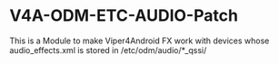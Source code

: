 # V4A-ODM-ETC-AUDIO-Patch
This is a Module to make Viper4Android FX work with devices whose audio_effects.xml is stored in /etc/odm/audio/*_qssi/
